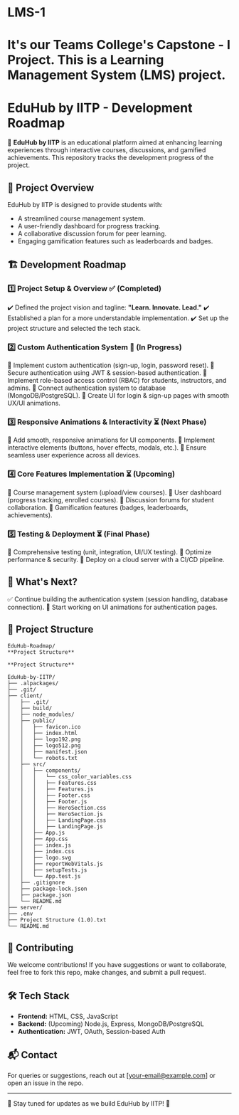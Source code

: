 # LMS-1
It's our Teams College's Capstone - I Project. This is a Learning Management System (LMS) project.
=======
# EduHub by IITP - Development Roadmap

🚀 **EduHub by IITP** is an educational platform aimed at enhancing learning experiences through interactive courses, discussions, and gamified achievements. This repository tracks the development progress of the project.

## 📌 Project Overview
EduHub by IITP is designed to provide students with:
- A streamlined course management system.
- A user-friendly dashboard for progress tracking.
- A collaborative discussion forum for peer learning.
- Engaging gamification features such as leaderboards and badges.

## 🏗️ Development Roadmap

### 1️⃣ Project Setup & Overview ✅ (Completed)
✔️ Defined the project vision and tagline: **"Learn. Innovate. Lead."**
✔️ Established a plan for a more understandable implementation.
✔️ Set up the project structure and selected the tech stack.

### 2️⃣ Custom Authentication System 🚧 (In Progress)
🔹 Implement custom authentication (sign-up, login, password reset).
🔹 Secure authentication using JWT & session-based authentication.
🔹 Implement role-based access control (RBAC) for students, instructors, and admins.
🔹 Connect authentication system to database (MongoDB/PostgreSQL).
🔹 Create UI for login & sign-up pages with smooth UX/UI animations.

### 3️⃣ Responsive Animations & Interactivity ⏳ (Next Phase)
🔸 Add smooth, responsive animations for UI components.
🔸 Implement interactive elements (buttons, hover effects, modals, etc.).
🔸 Ensure seamless user experience across all devices.

### 4️⃣ Core Features Implementation ⏳ (Upcoming)
🔹 Course management system (upload/view courses).
🔹 User dashboard (progress tracking, enrolled courses).
🔹 Discussion forums for student collaboration.
🔹 Gamification features (badges, leaderboards, achievements).

### 5️⃣ Testing & Deployment ⏳ (Final Phase)
🔸 Comprehensive testing (unit, integration, UI/UX testing).
🔸 Optimize performance & security.
🔸 Deploy on a cloud server with a CI/CD pipeline.

## 🎯 What's Next?
✅ Continue building the authentication system (session handling, database connection).
🚀 Start working on UI animations for authentication pages.

## 📂 Project Structure
```
EduHub-Roadmap/
**Project Structure**

**Project Structure**

EduHub-by-IITP/
├── .alpackages/
├── .git/
├── client/
│   ├── .git/
│   ├── build/
│   ├── node_modules/
│   ├── public/
│   │   ├── favicon.ico
│   │   ├── index.html
│   │   ├── logo192.png
│   │   ├── logo512.png
│   │   ├── manifest.json
│   │   └── robots.txt
│   ├── src/
│   │   ├── components/
│   │   │   └── css_color_variables.css
│   │   │   ├── Features.css
│   │   │   ├── Features.js
│   │   │   ├── Footer.css
│   │   │   ├── Footer.js
│   │   │   ├── HeroSection.css
│   │   │   ├── HeroSection.js
│   │   │   ├── LandingPage.css
│   │   │   ├── LandingPage.js
│   │   ├── App.js
│   │   ├── App.css
│   │   ├── index.js
│   │   ├── index.css
│   │   ├── logo.svg
│   │   ├── reportWebVitals.js
│   │   ├── setupTests.js
│   │   └── App.test.js
│   ├── .gitignore
│   ├── package-lock.json
│   ├── package.json
│   └── README.md
├── server/
├── .env
├── Project Structure (1.0).txt
└── README.md
```

## 🚀 Contributing
We welcome contributions! If you have suggestions or want to collaborate, feel free to fork this repo, make changes, and submit a pull request.

## 🛠 Tech Stack
- **Frontend:** HTML, CSS, JavaScript
- **Backend:** (Upcoming) Node.js, Express, MongoDB/PostgreSQL
- **Authentication:** JWT, OAuth, Session-based Auth

## 📬 Contact
For queries or suggestions, reach out at [your-email@example.com] or open an issue in the repo.

---
🔗 Stay tuned for updates as we build EduHub by IITP! 🚀
